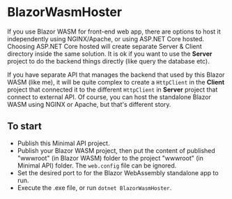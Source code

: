 # BlazorWasmHoster

If you use Blazor WASM for front-end web app, there are options to host it independently using NGINX/Apache, or using ASP.NET Core hosted. Choosing ASP.NET Core hosted will create separate Server & Client directory inside the same solution. It is ok if you want to use the <b>Server</b> project to do the backend things directly (like query the database etc). 

If you have separate API that manages the backend that used by this Blazor WASM (like me), it will be quite complex to create a `HttpClient` in the <b>Client</b> project that connected it to the different `HttpClient` in <b>Server</b> project that connect to external API. Of course, you can host the standalone Blazor WASM using NGINX or Apache, but that's different story.

## To start
- Publish this Minimal API project.
- Publish your Blazor WASM project, then put the content of published "wwwroot" (in Blazor WASM) folder to the project "wwwroot" (in Minimal API) folder. The `web.config` file can be ignored.
- Set the desired port to for the Blazor WebAssembly standalone app to run.
- Execute the .exe file, or run `dotnet BlazorWasmHoster`.
